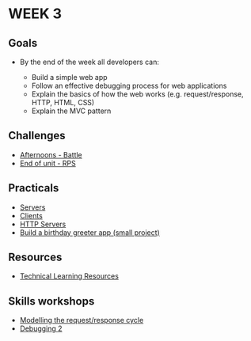 # WEEK 3

## Goals

  * By the end of the week all developers can:

    * Build a simple web app
    * Follow an effective debugging process for web applications
    * Explain the basics of how the web works (e.g. request/response, HTTP, HTML, CSS)
    * Explain the MVC pattern

## Challenges

* [Afternoons - Battle](https://github.com/makersacademy/course/tree/master/intro_to_the_web)
* [End of unit - RPS](https://github.com/makersacademy/rps-challenge)

## Practicals

* [Servers](https://github.com/makersacademy/skills-workshops/blob/master/practicals/servers_and_clients/servers.md)
* [Clients](https://github.com/makersacademy/skills-workshops/blob/master/practicals/servers_and_clients/clients.md)
* [HTTP Servers](https://github.com/makersacademy/skills-workshops/blob/master/practicals/servers_and_clients/http_servers.md)
* [Build a birthday greeter app (small project)](https://github.com/makersacademy/course/blob/master/intro_to_the_web/post_challenges/birthday_app.md)

## Resources

* [Technical Learning Resources](https://airtable.com/shrlqxQm2BeUDvFyp/tblokmw6yNUO75ge6?blocks=hide)

## Skills workshops

* [Modelling the request/response cycle](https://github.com/makersacademy/skills-workshops/tree/master/how_the_web_works/process_modelling)
* [Debugging 2](https://github.com/makersacademy/skills-workshops/tree/master/how_the_web_works/debugging_2)
